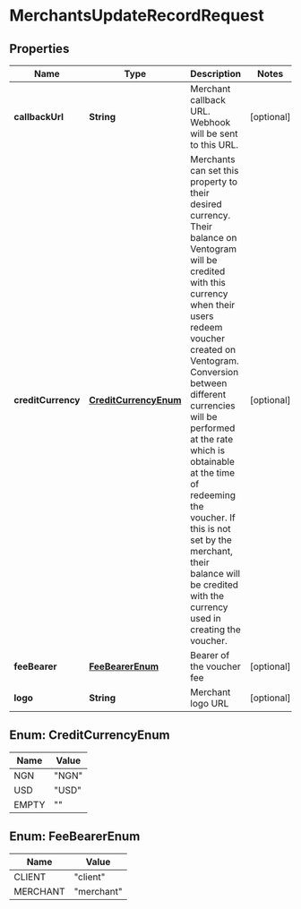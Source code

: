 

# MerchantsUpdateRecordRequest


## Properties

| Name | Type | Description | Notes |
|------------ | ------------- | ------------- | -------------|
|**callbackUrl** | **String** | Merchant callback URL. Webhook will be sent to this URL. |  [optional] |
|**creditCurrency** | [**CreditCurrencyEnum**](#CreditCurrencyEnum) | Merchants can set this property to their desired currency. Their balance on Ventogram will be credited with this currency when their users redeem voucher created on Ventogram. Conversion between different currencies will be performed at the rate which is obtainable at the time of redeeming the voucher. If this is not set by the merchant,  their balance will be credited with the currency used in creating the voucher. |  [optional] |
|**feeBearer** | [**FeeBearerEnum**](#FeeBearerEnum) | Bearer of the voucher fee |  [optional] |
|**logo** | **String** | Merchant logo URL |  [optional] |



## Enum: CreditCurrencyEnum

| Name | Value |
|---- | -----|
| NGN | &quot;NGN&quot; |
| USD | &quot;USD&quot; |
| EMPTY | &quot;&quot; |



## Enum: FeeBearerEnum

| Name | Value |
|---- | -----|
| CLIENT | &quot;client&quot; |
| MERCHANT | &quot;merchant&quot; |



